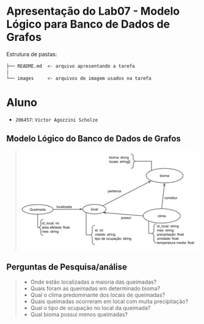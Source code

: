 # Apresentação do Lab07 - Modelo Lógico para Banco de Dados de Grafos

Estrutura de pastas:

~~~
├── README.md  <- arquivo apresentando a tarefa
│
└── images     <- arquivos de imagem usados na tarefa
~~~

# Aluno
* `206457`: `Victor Agozzini Scholze`

## Modelo Lógico do Banco de Dados de Grafos
> ![Diagrama de Orquestração](images/modelo-logico-grafos.png)

## Perguntas de Pesquisa/análise

> * Onde estão localizadas a maioria das queimadas?
> * Quais foram as queimadas em determinado bioma?
> * Qual o clima predominante dos locais de queimadas?
> * Quais queimadas ocorreram em local com muita precipitação?
> * Qual o tipo de ocupação no local da queimada?
> * Qual bioma possui menos queimadas?
